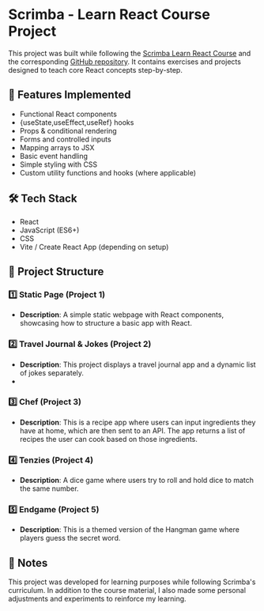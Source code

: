 # Scrimba - Learn React Course Project

This project was built while following the [Scrimba Learn React Course](https://scrimba.com/learn/learnreact) and the corresponding [GitHub repository](https://github.com/scrimba/learn-react/tree/main). It contains exercises and projects designed to teach core React concepts step-by-step.

## 🚀 Features Implemented

- Functional React components
- {useState,useEffect,useRef} hooks
- Props & conditional rendering
- Forms and controlled inputs
- Mapping arrays to JSX
- Basic event handling
- Simple styling with CSS
- Custom utility functions and hooks (where applicable)

## 🛠 Tech Stack

- React
- JavaScript (ES6+)
- CSS
- Vite / Create React App (depending on setup)

  
## 📂 Project Structure

### 1️⃣ **Static Page** (Project 1)

- **Description**: A simple static webpage with React components, showcasing how to structure a basic app with React.

### 2️⃣ **Travel Journal & Jokes** (Project 2)

- **Description**: This project displays a travel journal app and a dynamic list of jokes separately.
- 
### 3️⃣ **Chef** (Project 3)

- **Description**: This is a recipe app where users can input ingredients they have at home, which are then sent to an API. The app returns a list of recipes the user can cook based on those ingredients.

### 4️⃣ **Tenzies** (Project 4)

- **Description**: A dice game where users try to roll and hold dice to match the same number.

### 5️⃣ **Endgame** (Project 5)

- **Description**: This is a themed version of the Hangman game where players guess the secret word.

## 📝 Notes

This project was developed for learning purposes while following Scrimba's curriculum. In addition to the course material, I also made some personal adjustments and experiments to reinforce my learning.
